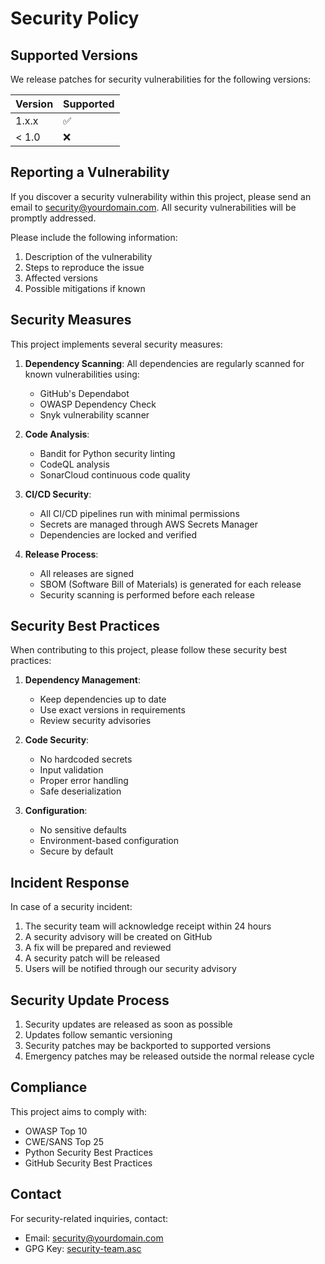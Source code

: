 # Security Policy

## Supported Versions

We release patches for security vulnerabilities for the following versions:

| Version | Supported |
| ------- | ------------------ |
| 1.x.x | :white_check_mark: |
| < 1.0 | :x: |

## Reporting a Vulnerability

If you discover a security vulnerability within this project, please send an email to security@yourdomain.com. All security vulnerabilities will be promptly addressed.

Please include the following information:

1. Description of the vulnerability
1. Steps to reproduce the issue
1. Affected versions
1. Possible mitigations if known

## Security Measures

This project implements several security measures:

1. **Dependency Scanning**: All dependencies are regularly scanned for known vulnerabilities using:

   - GitHub's Dependabot
   - OWASP Dependency Check
   - Snyk vulnerability scanner

1. **Code Analysis**:

   - Bandit for Python security linting
   - CodeQL analysis
   - SonarCloud continuous code quality

1. **CI/CD Security**:

   - All CI/CD pipelines run with minimal permissions
   - Secrets are managed through AWS Secrets Manager
   - Dependencies are locked and verified

1. **Release Process**:

   - All releases are signed
   - SBOM (Software Bill of Materials) is generated for each release
   - Security scanning is performed before each release

## Security Best Practices

When contributing to this project, please follow these security best practices:

1. **Dependency Management**:

   - Keep dependencies up to date
   - Use exact versions in requirements
   - Review security advisories

1. **Code Security**:

   - No hardcoded secrets
   - Input validation
   - Proper error handling
   - Safe deserialization

1. **Configuration**:

   - No sensitive defaults
   - Environment-based configuration
   - Secure by default

## Incident Response

In case of a security incident:

1. The security team will acknowledge receipt within 24 hours
1. A security advisory will be created on GitHub
1. A fix will be prepared and reviewed
1. A security patch will be released
1. Users will be notified through our security advisory

## Security Update Process

1. Security updates are released as soon as possible
1. Updates follow semantic versioning
1. Security patches may be backported to supported versions
1. Emergency patches may be released outside the normal release cycle

## Compliance

This project aims to comply with:

- OWASP Top 10
- CWE/SANS Top 25
- Python Security Best Practices
- GitHub Security Best Practices

## Contact

For security-related inquiries, contact:

- Email: security@yourdomain.com
- GPG Key: [security-team.asc](./security-team.asc)
